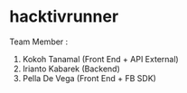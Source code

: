 # hacktivrunner

Team Member : 
1. Kokoh Tanamal (Front End + API External)
2. Irianto Kabarek (Backend)
3. Pella De Vega (Front End + FB SDK)
